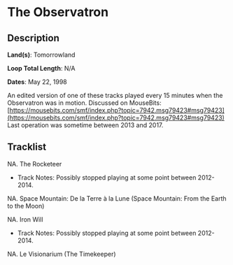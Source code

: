 # The Observatron

## Description

**Land(s)**: Tomorrowland

**Loop Total Length**: N/A

**Dates**: May 22, 1998

An edited version of one of these tracks played every 15 minutes when the Observatron was in motion. Discussed on MouseBits: [https://mousebits.com/smf/index.php?topic=7942.msg79423#msg79423](https://mousebits.com/smf/index.php?topic=7942.msg79423#msg79423) Last operation was sometime between 2013 and 2017.

## Tracklist

NA\. The Rocketeer

- Track Notes: Possibly stopped playing at some point between 2012-2014.

NA\. Space Mountain: De la Terre à la Lune (Space Mountain: From the Earth to the Moon)



NA\. Iron Will

- Track Notes: Possibly stopped playing at some point between 2012-2014.

NA\. Le Visionarium (The Timekeeper)


